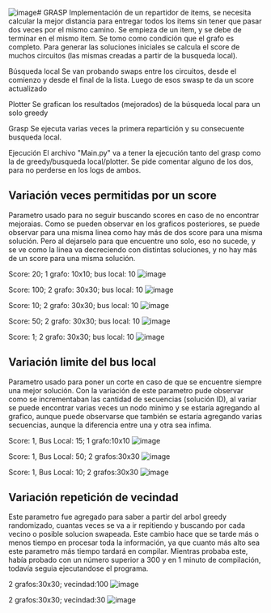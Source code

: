 ![image](https://github.com/natirodriguez/grasp-delivery-man/assets/1548366/b8303be2-c2c6-485c-b955-6f6be0b722f2)# GRASP
Implementación de un repartidor de items, se necesita calcular la mejor distancia para entregar todos los items sin tener que pasar dos veces por el mismo camino. 
Se empieza de un item, y se debe de terminar en el mismo item. 
Se tomo como condición que el grafo es completo.
Para generar las soluciones iniciales se calcula el score de muchos circuitos (las mismas creadas a partir de la busqueda local). 

Búsqueda local
Se van probando swaps entre los circuitos, desde el comienzo y desde el final de la lista. Luego de esos swasp te da un score actualizado

Plotter
Se grafican los resultados (mejorados) de la búsqueda local para un solo greedy 

Grasp
Se ejecuta varias veces la primera repartición y su consecuente busqueda local.

Ejecución
El archivo "Main.py" va a tener la ejecución tanto del grasp como la de greedy/busqueda local/plotter. Se pide comentar alguno de los dos, para no perderse en los logs de ambos.

## Variación veces permitidas por un score
Parametro usado para no seguir buscando scores en caso de no encontrar mejoraias. Como se pueden observar en los graficos posteriores, se puede observar para una misma linea como hay más de dos score para una misma solución. Pero al dejarselo para que encuentre uno solo, eso no sucede, y se ve como la linea va decreciendo con distintas soluciones, y no hay más de un score para una misma solución.

Score: 20; 1 grafo: 10x10; bus local: 10 
![image](https://github.com/natirodriguez/grasp-delivery-man/assets/1548366/be734e10-6f6a-4681-964f-0c52d2cf6be5)

Score: 100; 2 grafo: 30x30; bus local: 10
![image](https://github.com/natirodriguez/grasp-delivery-man/assets/1548366/2a890a49-bbb4-452f-96ca-92bc0a08b4e0)

Score: 10; 2 grafo: 30x30; bus local: 10
![image](https://github.com/natirodriguez/grasp-delivery-man/assets/1548366/aaf88b89-7f62-4e04-bdad-5047d1a0fe8b)

Score: 50; 2 grafo: 30x30; bus local: 10
![image](https://github.com/natirodriguez/grasp-delivery-man/assets/1548366/13c94508-2fec-4eec-ab50-44119829af27)

Score: 1; 2 grafo: 30x30; bus local: 10
![image](https://github.com/natirodriguez/grasp-delivery-man/assets/1548366/c2c535a3-20c6-44ef-af40-b58573d4d4a3)


## Variación limite del bus local
Parametro usado para poner un corte en caso de que se encuentre siempre una mejor solución. Con la variación de este parametro pude observar como se incrementaban las cantidad de secuencias (solución ID), al variar se puede encontrar varias veces un nodo minimo y se estaría agregando al grafico, aunque puede observarse que también se estaría agregando varias secuencias, aunque la diferencia entre una y otra sea infima. 

Score: 1, Bus Local: 15; 1 grafo:10x10
![image](https://github.com/natirodriguez/grasp-delivery-man/assets/1548366/85172369-5295-476d-8997-bb5f9ae6203d)

Score: 1, Bus Local: 50; 2 grafos:30x30
![image](https://github.com/natirodriguez/grasp-delivery-man/assets/1548366/d9dffbf5-d6e0-411c-a4c1-ec6052d87147)

Score: 1, Bus Local: 10; 2 grafos:30x30
![image](https://github.com/natirodriguez/grasp-delivery-man/assets/1548366/695ddd36-3a05-49ff-b8b5-a5f8fe6edcf7)


## Variación repetición de vecindad
Este parametro fue agregado para saber a partir del arbol greedy randomizado, cuantas veces se va a ir repitiendo y buscando por cada vecino o posible solucion swapeada. Este cambio hace que se tarde más o menos tiempo en procesar toda la información, ya que cuanto más alto sea este parametro más tiempo tardará en compilar. Mientras probaba este, había probado con un número superior a 300 y en 1 minuto de compilación, todavía seguia ejecutandose el programa.

2 grafos:30x30; vecindad:100 
![image](https://github.com/natirodriguez/grasp-delivery-man/assets/1548366/2e6934f7-cec8-4a6d-bac7-3010f52a19dc)

2 grafos:30x30; vecindad:30 
![image](https://github.com/natirodriguez/grasp-delivery-man/assets/1548366/7f20d01b-2278-4827-aa48-14ee00f123ad)

